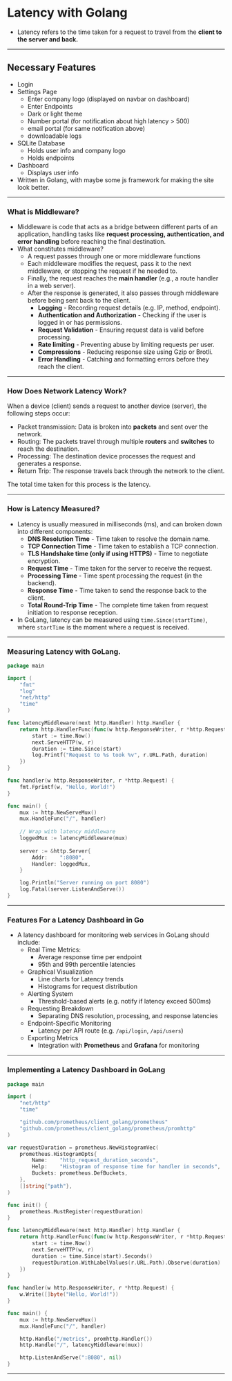 <!--
Author: Ashwin Nair
Date: 2025-02-24
Project name: latency.md
Summary: Enter summary here.
-->

# Latency with Golang

-   Latency refers to the time taken for a request to travel from the **client to
    the server and back.**

---

## Necessary Features

-   Login
-   Settings Page
    -   Enter company logo (displayed on navbar on dashboard)
    -   Enter Endpoints
    -   Dark or light theme
    -   Number portal (for notification about high latency > 500)
    -   email portal (for same notification above)
    -   downloadable logs
-   SQLite Database
    -   Holds user info and company logo
    -   Holds endpoints
-   Dashboard
    -   Displays user info
-   Written in Golang, with maybe some js framework for making the site look 
    better.

---

### What is Middleware?
-   Middleware is code that acts as a bridge between different parts of an
    application, handling tasks like **request processing, authentication, and 
    error handling** before reaching the final destination.
-   What constitutes middleware?
    -   A request passes through one or more middleware functions
    -   Each middleware modifies the request, pass it to the next middleware, or
        stopping the request if he needed to.
    -   Finally, the request reaches the **main handler** (e.g., a route handler
        in a web server).
    -   After the response is generated, it also passes through middleware before
        being sent back to the client.
        -   **Logging** - Recording request details (e.g. IP, method, endpoint).
        -   **Authentication and Authorization** - Checking if the user is
            logged in or has permissions.
        -   **Request Validation** - Ensuring request data is valid before
            processing.
        -   **Rate limiting** - Preventing abuse by limiting requests per user.
        -   **Compressions** - Reducing response size using Gzip or Brotli.
        -   **Error Handling** - Catching and formatting errors before they
            reach the client.
---

### How Does Network Latency Work?

When a device (client) sends a request to another device (server), the following
steps occur:
-   Packet transmission: Data is broken into **packets** and sent over the
    network.
-   Routing: The packets travel through multiple **routers** and **switches** to
    reach the destination.
-   Processing: The destination device processes the request and generates a
    response.
-   Return Trip: The response travels back through the network to the client.

The total time taken for this process is the latency.

---

### How is Latency Measured?

-   Latency is usually measured in milliseconds (ms), and can broken down into
    different components:
    -   **DNS Resolution Time** - Time taken to resolve the domain name.
    -   **TCP Connection Time** - Time taken to establish a TCP connection.
    -   **TLS Handshake time (only if using HTTPS)** - Time to negotiate
        encryption.
    -   **Request Time** - Time taken for the server to receive the request.
    -   **Processing Time** - Time spent processing the request (in the backend).
    -   **Response Time** - Time taken to send the response back to the client.
    -   **Total Round-Trip Time** - The complete time taken from request
        initiation to response reception.
-   In GoLang, latency can be measured using `time.Since(startTime)`, where
    `startTime` is the moment where a request is received.

---

### Measuring Latency with GoLang.

```go
package main

import (
	"fmt"
	"log"
	"net/http"
	"time"
)

func latencyMiddleware(next http.Handler) http.Handler {
	return http.HandlerFunc(func(w http.ResponseWriter, r *http.Request) {
		start := time.Now()
		next.ServeHTTP(w, r)
		duration := time.Since(start)
		log.Printf("Request to %s took %v", r.URL.Path, duration)
	})
}

func handler(w http.ResponseWriter, r *http.Request) {
	fmt.Fprintf(w, "Hello, World!")
}

func main() {
	mux := http.NewServeMux()
	mux.HandleFunc("/", handler)
	
	// Wrap with latency middleware
	loggedMux := latencyMiddleware(mux)
	
	server := &http.Server{
		Addr:    ":8080",
		Handler: loggedMux,
	}

	log.Println("Server running on port 8080")
	log.Fatal(server.ListenAndServe())
}

```

---

### Features For a Latency Dashboard in Go

-   A latency dashboard for monitoring web services in GoLang should include:
    -   Real Time Metrics:
        -   Average response time per endpoint
        -   95th and 99th percentile latencies
    -   Graphical Visualization
        -   Line charts for Latency trends
        -   Histograms for request distribution
    -   Alerting System
        -   Threshold-based alerts (e.g. notify if latency exceed 500ms)
    -   Requesting Breakdown
        -   Separating DNS resolution, processing, and response latencies
    -   Endpoint-Specific Monitoring
        -   Latency per API route (e.g. `/api/login`, `/api/users`)
    -   Exporting Metrics
        -   Integration with **Prometheus** and **Grafana** for monitoring

---

### Implementing a Latency Dashboard in GoLang

```go
package main

import (
    "net/http"
    "time"

    "github.com/prometheus/client_golang/prometheus"
    "github.com/prometheus/client_golang/prometheus/promhttp"
)

var requestDuration = prometheus.NewHistogramVec(
    prometheus.HistogramOpts{
        Name:    "http_request_duration_seconds",
        Help:    "Histogram of response time for handler in seconds",
        Buckets: prometheus.DefBuckets,
    },
    []string{"path"},
)

func init() {
    prometheus.MustRegister(requestDuration)
}

func latencyMiddleware(next http.Handler) http.Handler {
    return http.HandlerFunc(func(w http.ResponseWriter, r *http.Request) {
        start := time.Now()
        next.ServeHTTP(w, r)
        duration := time.Since(start).Seconds()
        requestDuration.WithLabelValues(r.URL.Path).Observe(duration)
    })
}

func handler(w http.ResponseWriter, r *http.Request) {
    w.Write([]byte("Hello, World!"))
}

func main() {
    mux := http.NewServeMux()
    mux.HandleFunc("/", handler)

    http.Handle("/metrics", promhttp.Handler())
    http.Handle("/", latencyMiddleware(mux))

    http.ListenAndServe(":8080", nil)
}
```

---

